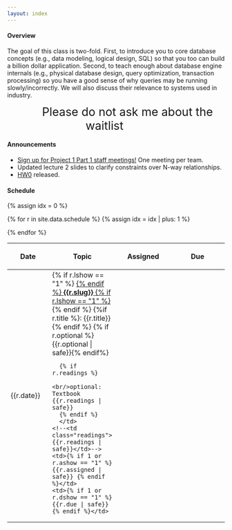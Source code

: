 ```yaml
---
layout: index
---
```


#### Overview

The goal of this class is two-fold. First, to introduce you to core database concepts (e.g., data modeling, logical design, SQL) so that you too can build a billion dollar application. Second, to teach enough about database engine internals (e.g., physical database design, query optimization, transaction processing) so you have a good sense of why queries may be running slowly/incorrectly.  We will also discuss their relevance to systems used in industry.

<!--**Advanced Assignments**  There will several [optional extra-credit assignments](https://github.com/w4111/advanced) that will dive deeper into concepts introduced in class.   Some of them will involve extending a simple Python-based database engine with additional functionality!  They are labeled `AA#` in the schedule.  There is no obligation to do these, but they are available if you want to do then in addition to, or in lieu of the normal assignments.-->

<center><span style="padding: 2em; font-size: 20pt">Please do not ask me about the waitlist</span></center>


<!--
#### Automated Exercises/resources

Developed for W4111

* [Transaction scheduling](https://w4111.github.io/concurrency.html)
* [Join optimization problem generator](https://w4111.github.io/join.html)
* Want more functional dependencies?  How about 100!  [Functional Dependency Problem Generator](./fd)

Developed by others:

* An [external Relation Algebra calculator](http://dbis-uibk.github.io/relax/calc.htm#) that might help you write and understand relational algebra.
* Here is a [link to another DB course's database recovery simulator](https://mwhittaker.github.io/aries/) (ARIES protocol).  It is more in depth than what we discussed in class, but is nice if you are interested in the details.
-->

#### Announcements

* [Sign up for Project 1 Part 1 staff meetings!](https://calendar.google.com/calendar/u/0/selfsched?sstoken=UUpOU05mUUpZYXk2fGRlZmF1bHR8YmE0YmE0M2MzNzkyYWZjOTcxYjRkMTBmNDNmNjA1NDc)  One meeting per team.
* Updated lecture 2 slides to clarify constraints over N-way relationships.
* [HW0](https://github.com/w4111/hw0) released.  

#### Schedule

<table class="table table-striped schedule">
  <thead>
  <tr>
    <!--<th class="idx"></th>-->
    <th class="date" style="width: 5em; max-width: 5em;"> <p> <span>Date </span> </p> </th>
    <th style="min-width: 20%;"> <p> <span>Topic </span> </p> </th>
    <!--<th style="width: 15%"> <p> <span>Readings </span> </p> </th>-->
    <th style="width: 25%;"> <p> <span>Assigned</span> </p> </th>
    <th style="width: 25%;"> <p> <span>Due</span> </p> </th>
  </tr>
  </thead>
{% assign idx = 0 %}

{% for r in site.data.schedule %}
  {% assign idx = idx | plus: 1  %}
  <tr style="background-color: {{r.color}}; ">
    <!--<td class="idx">L{{idx}}</td>-->
    <td class="date">{{r.date}}</td>
    <td class="slug">
      {% if r.lshow == "1" %} <a href="{{r.link}}"> {% endif %}
        <b>{{r.slug}}</b>
      {% if r.lshow == "1" %} </a> {% endif %}
      {%if r.title %}: {{r.title}}{% endif %}
      {% if r.optional %}<br/>{{r.optional | safe}}{% endif%}
      
      {% if r.readings %}
        <br/>optional: Textbook {{r.readings | safe}}
      {% endif %}
      </td>
    <!--<td class="readings">{{r.readings | safe}}</td>-->
    <td>{% if 1 or r.ashow == "1" %} {{r.assigned | safe}} {% endif %}</td>
    <td>{% if 1 or r.dshow == "1" %} {{r.due | safe}} {% endif %}</td>
  </tr>
{% endfor %}
</table>


